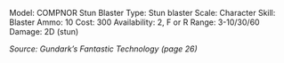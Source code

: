 Model: COMPNOR Stun Blaster
Type: Stun blaster
Scale: Character
Skill: Blaster
Ammo: 10
Cost: 300
Availability: 2, F or R
Range: 3-10/30/60
Damage: 2D (stun)

*Source: Gundark’s Fantastic Technology (page 26)*
